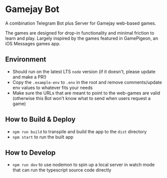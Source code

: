 # Gamejay Bot

A combination Telegram Bot plus Server for Gamejay web-based games.

The games are designed for drop-in functionality and minimal friction to learn and play. Largely inspired by the games featured in GamePigeon, an iOS Messages games app.

## Environment
 - Should run on the latest LTS `node` version (if it doesn't, please update and make a PR!)
 - Copy the `.example-env` to `.env` in the root and remove comments/update env values to whatever fits your needs
 - Make sure the URLs that are meant to point to the web-games are valid (otherwise this Bot won't know what to send when users request a game)

## How to Build & Deploy
 - `npm run build` to transpile and build the app to the `dist` directory
 - `npm start` to run the built app

## How to Develop
 - `npm run dev` to use nodemon to spin up a local server in watch mode that can run the typescript source code directly